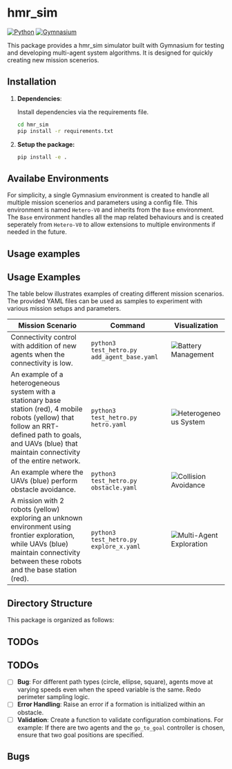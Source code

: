 # hmr_sim

[![Python](https://img.shields.io/badge/Python-3.7%20or%20later-blue.svg)](https://www.python.org/downloads/)
[![Gymnasium](https://gymnasium.farama.org/assets/images/logo-dark.svg)](https://github.com/Farama-Foundation/Gymnasium)


This package provides a hmr_sim simulator built with Gymnasium for testing and developing multi-agent system algorithms. It is designed for quickly creating new mission scenerios.


## Installation

1. **Dependencies**: 

    Install dependencies via the requirements file.

    ```bash
    cd hmr_sim
    pip install -r requirements.txt
    ```

2. **Setup the package:**

    ```bash
    pip install -e . 
    ```


## Availabe Environments

For simplicity, a single Gymnasium environment is created to handle all multiple mission scenerios and parameters using a config file.
This environment is named ```Hetero-V0``` and inherits from the  ```Base``` environment. The ```Base``` environment handles all the map related behaviours and is created seperately from ```Hetero-V0``` to allow extensions to multiple environments if needed in the future.

## Usage examples

## Usage Examples

The table below illustrates examples of creating different mission scenarios. The provided YAML files can be used as samples to experiment with various mission setups and parameters.

<table>
  <thead>
    <tr>
      <th style="width: 50%;">Mission Scenario</th>
      <th style="width: 40%;">Command</th>
      <th style="width: 10%;">Visualization</th>
    </tr>
  </thead>
  <tbody>
    <tr>
      <td>Connectivity control with addition of new agents when the connectivity is low.</td>
      <td><code>python3 test_hetro.py add_agent_base.yaml</code></td>
      <td><img src="hmr_sim/media/multi_agent_exploration.gif" alt="Battery Management"></td>
    </tr>
    <tr>
      <td>An example of a heterogeneous system with a stationary base station (red), 4 mobile robots (yellow) that follow an RRT-defined path to goals, and UAVs (blue) that maintain connectivity of the entire network.</td>
      <td><code>python3 test_hetro.py hetro.yaml</code></td>
      <td><img src="hmr_sim/media/multi_agent_exploration.gif" alt="Heterogeneous System"></td>
    </tr>
    <tr>
      <td>An example where the UAVs (blue) perform obstacle avoidance.</td>
      <td><code>python3 test_hetro.py obstacle.yaml</code></td>
      <td><img src="hmr_sim/media/multi_agent_exploration.gif" alt="Collision Avoidance"></td>
    </tr>
    <tr>
      <td>A mission with 2 robots (yellow) exploring an unknown environment using frontier exploration, while UAVs (blue) maintain connectivity between these robots and the base station (red).</td>
      <td><code>python3 test_hetro.py explore_x.yaml</code></td>
      <td><img src="hmr_sim/media/multi_agent_exploration.gif" alt="Multi-Agent Exploration"></td>
    </tr>
  </tbody>
</table>



## Directory Structure

This package is organized as follows:


## TODOs

## TODOs

- [ ] **Bug**: For different path types (circle, ellipse, square), agents move at varying speeds even when the speed variable is the same. Redo perimeter sampling logic.
- [ ] **Error Handling**: Raise an error if a formation is initialized within an obstacle.
- [ ] **Validation**: Create a function to validate configuration combinations.   For example: If there are two agents and the `go_to_goal` controller is chosen, ensure that two goal positions are specified.

## Bugs

[//]: # (- [ ] Error: Possibly when agents enter the obstacle.)

[//]: # (yellow)

[//]: # (    adjusted_position = self.obstacle_avoidance&#40;proposed_position=proposed_position, )

[//]: # (  File "/home/anton-superior/hmr_sim/hmr_sim/utils/agent.py", line 217, in obstacle_avoidance)

[//]: # (    if is_free_path_fn&#40;current_position, check_point&#41;:)

[//]: # (  File "/home/anton-superior/hmr_sim/hmr_sim/envs/hetro/base.py", line 74, in is_line_of_sight_free)

[//]: # (    end = position_to_grid&#40;position2&#41;)

[//]: # (  File "/home/anton-superior/hmr_sim/hmr_sim/envs/hetro/base.py", line 69, in position_to_grid)

[//]: # (    grid_x = int&#40;&#40;position[0] - self.origin['x']&#41; / self.resolution&#41;)

[//]: # (ValueError: cannot convert float NaN to integer)

[//]: # ()
[//]: # (- [ ] RRT KNOWS THE WHOLE MAP!)

[//]: # ()
[//]: # (- [ ] Sometimes something goes horibly wrong when network breaks)

[//]: # ()
[//]: # (nton-superior@antonsuperior:~/hmr_sim/hmr_sim/tests$ python3 hetro/test_hetro.py thesis1.yaml)

[//]: # (Loading configuration from: /home/anton-superior/hmr_sim/hmr_sim/tests/hetro/thesis1.yaml)

[//]: # (Initializing environment: Hetro-v0)

[//]: # (Using initialization formation: {'shape': 'lattice', 'origin': [0.0, 0.0], 'major_radius': 3.0})

[//]: # (Number of agents is 12, which is <= 12)

[//]: # (base: [-3.5  0. ])

[//]: # (Adding new agent at position: [-3.11058837  1.70612385])

[//]: # (Type: 2, ID: 2, batetery type: 1.0)

[//]: # (Agent 2 removed due to low battery.)

[//]: # (Number of agents is 12, which is <= 12)

[//]: # (base: [-3.5  0. ])

[//]: # (Adding new agent at position: [-4.59110715  1.36820509])

[//]: # (Type: 2, ID: 3, batetery type: 1.0)

[//]: # (Agent 3 removed due to low battery.)

[//]: # (Number of agents is 12, which is <= 12)

[//]: # (base: [-3.5  0. ])

[//]: # (Adding new agent at position: [-3.88941163 -1.70612385])

[//]: # (Type: 2, ID: 4, batetery type: 1.0)

[//]: # (Agent 4 removed due to low battery.)

[//]: # (Number of agents is 12, which is <= 12)

[//]: # (base: [-3.5  0. ])

[//]: # (Adding new agent at position: [-5.07669552  0.75929654])

[//]: # (Type: 2, ID: 5, batetery type: 1.0)

[//]: # (Agent 5 removed due to low battery.)

[//]: # (Number of agents is 12, which is <= 12)

[//]: # (base: [-3.5  0. ])

[//]: # (Adding new agent at position: None)

[//]: # (Type: 2, ID: 6, batetery type: 1.0)

[//]: # (Traceback &#40;most recent call last&#41;:)

[//]: # (  File "/home/anton-superior/hmr_sim/hmr_sim/tests/hetro/test_hetro.py", line 73, in <module>)

[//]: # (    main&#40;&#41;)

[//]: # (  File "/home/anton-superior/hmr_sim/hmr_sim/tests/hetro/test_hetro.py", line 70, in main)

[//]: # (    run&#40;config&#41;)

[//]: # (  File "/home/anton-superior/hmr_sim/hmr_sim/tests/hetro/test_hetro.py", line 40, in run)

[//]: # (    env.render&#40;&#41;)

[//]: # (  File "/home/anton-superior/.local/lib/python3.10/site-packages/gymnasium/core.py", line 332, in render)

[//]: # (    return self.env.render&#40;&#41;)

[//]: # (  File "/home/anton-superior/.local/lib/python3.10/site-packages/gymnasium/wrappers/common.py", line 409, in render)

[//]: # (    return super&#40;&#41;.render&#40;&#41;)

[//]: # (  File "/home/anton-superior/.local/lib/python3.10/site-packages/gymnasium/core.py", line 332, in render)

[//]: # (    return self.env.render&#40;&#41;)

[//]: # (  File "/home/anton-superior/.local/lib/python3.10/site-packages/gymnasium/wrappers/common.py", line 303, in render)

[//]: # (    return self.env.render&#40;&#41;)

[//]: # (  File "/home/anton-superior/hmr_sim/hmr_sim/envs/hetro/hetro_v0.py", line 56, in render)

[//]: # (    self.render_func.render&#40;&#41;)

[//]: # (  File "/home/anton-superior/hmr_sim/hmr_sim/utils/vis.py", line 184, in render)

[//]: # (    self.update_adjacency_lines&#40;&#41;)

[//]: # (  File "/home/anton-superior/hmr_sim/hmr_sim/utils/vis.py", line 91, in update_adjacency_lines)

[//]: # (    adjacency_matrix = self.swarm.compute_adjacency_matrix&#40;&#41;)

[//]: # (  File "/home/anton-superior/hmr_sim/hmr_sim/utils/swarm.py", line 139, in compute_adjacency_matrix)

[//]: # (    distance = euclidean&#40;positions[i], positions[j]&#41;)

[//]: # (  File "/home/anton-superior/.local/lib/python3.10/site-packages/scipy/spatial/distance.py", line 520, in euclidean)

[//]: # (    return minkowski&#40;u, v, p=2, w=w&#41;)

[//]: # (  File "/home/anton-superior/.local/lib/python3.10/site-packages/scipy/spatial/distance.py", line 480, in minkowski)

[//]: # (    dist = norm&#40;u_v, ord=p&#41;)

[//]: # (  File "/home/anton-superior/.local/lib/python3.10/site-packages/scipy/linalg/_misc.py", line 146, in norm)

[//]: # (    a = np.asarray_chkfinite&#40;a&#41;)

[//]: # (  File "/home/anton-superior/.local/lib/python3.10/site-packages/numpy/lib/function_base.py", line 628, in asarray_chkfinite)

[//]: # (    raise ValueError&#40;)

[//]: # (ValueError: array must not contain infs or NaNs)